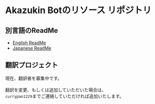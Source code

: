 # Akazukin Botのリソース リポジトリ

## 別言語のReadMe
- [English ReadMe](./README.MD)
- [Japanese ReadMe](./README-JA.MD)

## 翻訳プロジェクト
現在、翻訳者を募集中です。<br><br>
翻訳を変更、もしくは追加していただいた場合は、<br>
`currypan1229`までご連絡していただければ追加いたします。
